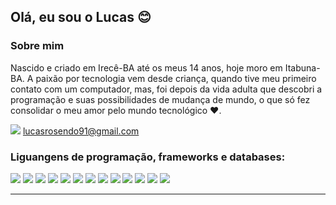 ## Olá, eu sou o Lucas :blush:

### Sobre mim
Nascido e criado em Irecê-BA até os meus 14 anos, hoje moro em Itabuna-BA. A paixão por tecnologia vem desde criança, quando tive meu primeiro contato com um computador, mas, foi depois da vida adulta que descobri a programação e suas possibilidades de mudança de mundo, o que só fez consolidar o meu amor pelo mundo tecnológico :heart:.


<img src="https://img.shields.io/badge/Gmail-D14836?style=for-the-badge&logo=gmail&logoColor=white"> lucasrosendo91@gmail.com

### Liguangens de programação, frameworks e databases:

<img src="https://img.shields.io/badge/HTML5-E34F26?style=for-the-badge&logo=html5&logoColor=white">
<img src="https://img.shields.io/badge/CSS3-1572B6?style=for-the-badge&logo=css3&logoColor=white">
<img src="https://img.shields.io/badge/JavaScript-323330?style=for-the-badge&logo=javascript&logoColor=F7DF1E">
<img src="https://img.shields.io/badge/React-20232A?style=for-the-badge&logo=react&logoColor=61DAFB">
<img src="https://img.shields.io/badge/Next-black?style=for-the-badge&logo=next.js&logoColor=white">
<img src="https://img.shields.io/badge/tailwindcss-%2338B2AC.svg?style=for-the-badge&logo=tailwind-css&logoColor=white">
<img src="https://img.shields.io/badge/Docker-2CA5E0?style=for-the-badge&logo=docker&logoColor=white">
<img src="https://img.shields.io/badge/postgres-%23316192.svg?style=for-the-badge&logo=postgresql&logoColor=white">
<img src="https://img.shields.io/badge/MySQL-005C84?style=for-the-badge&logo=mysql&logoColor=white">
<img src="https://img.shields.io/badge/Node.js-339933?style=for-the-badge&logo=nodedotjs&logoColor=white">
<img src="https://img.shields.io/badge/Express.js-000000?style=for-the-badge&logo=express&logoColor=white">
<img src="https://img.shields.io/badge/TypeScript-007ACC?style=for-the-badge&logo=typescript&logoColor=white">
<img src="https://img.shields.io/badge/nestjs-%23E0234E.svg?style=for-the-badge&logo=nestjs&logoColor=white">




--------------------------------------------------------------------------------------------


<!--
<img src="https://img.shields.io/badge/c%23-%23239120.svg?style=for-the-badge&logo=c-sharp&logoColor=white"> e <img src="https://img.shields.io/badge/php-%23777BB4.svg?style=for-the-badge&logo=php&logoColor=white">
**lucasrosendo/lucasrosendo** is a ✨ _special_ ✨ repository because its `README.md` (this file) appears on your GitHub profile.

![Anurag's GitHub stats](https://github-readme-stats.vercel.app/api?username=lucasrosendo&show_icons=true&theme=gruvbox)
[![Top Langs](https://github-readme-stats.vercel.app/api/top-langs/?username=lucasrosendo&langs_count=8&theme=blue-green)](https://github.com/anuraghazra/github-readme-stats)



<a href="https://www.linkedin.com/in/lucasrosendo/"><img src="https://img.shields.io/badge/LinkedIn-0077B5?style=for-the-badge&logo=linkedin&logoColor=white"></a>

Here are some ideas to get you started:

- 🔭 I’m currently working on ...
- 🌱 I’m currently learning ...
- 👯 I’m looking to collaborate on ...
- 🤔 I’m looking for help with ...
- 💬 Ask me about ...
- 📫 How to reach me: ...
- 😄 Pronouns: ...
- ⚡ Fun fact: ...
-->
